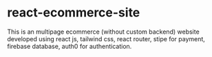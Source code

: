 # react-ecommerce-site
This is an multipage ecommerce (without custom backend) website developed using react js, tailwind css, react router, stipe for payment, firebase database, auth0 for authentication.
